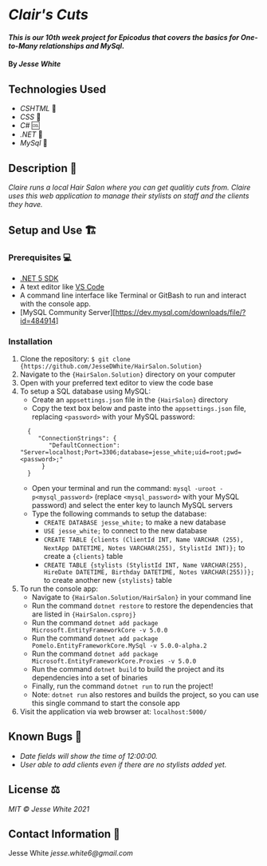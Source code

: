 # _Clair's Cuts_
#### _This is our 10th week project for Epicodus that covers the basics for One-to-Many relationships and MySql._
#### By _Jesse White_
## Technologies Used
* _CSHTML_ 📝
* _CSS_ 🎨
* _C#_ 🆒
* _.NET_ 🥅
* _MySql_ 💽
## Description 📜
_Claire runs a local Hair Salon where you can get qualitiy cuts from. Claire uses this web application to manage their stylists on staff and the clients they have._
## Setup and Use 🏗

### Prerequisites 💻

- [.NET 5 SDK](https://dotnet.microsoft.com/download/dotnet/5.0)
- A text editor like [VS Code](https://code.visualstudio.com/)
- A command line interface like Terminal or GitBash to run and interact with the console app.
- [MySQL Community Server][https://dev.mysql.com/downloads/file/?id=484914]

### Installation

1. Clone the repository: `$ git clone {https://github.com/JesseDWhite/HairSalon.Solution}`
2. Navigate to the `{HairSalon.Solution}` directory on your computer
3. Open with your preferred text editor to view the code base
4. To setup a SQL database using MySQL:
   - Create an `appsettings.json` file in the `{HairSalon}` directory
   - Copy the text box below and paste into the `appsettings.json` file, replacing `<password>` with your MySQL password:
   ```
     {
        "ConnectionStrings": {
           "DefaultConnection": "Server=localhost;Port=3306;database=jesse_white;uid=root;pwd=<password>;"
         }
     }
   ```
   - Open your terminal and run the command: `mysql -uroot -p<mysql_password>` (replace `<mysql_password>` with your MySQL password) and select the enter key to launch MySQL servers
   - Type the following commands to setup the database:
     - `CREATE DATABASE jesse_white;` to make a new database
     - `USE jesse_white;` to connect to the new database
     - `CREATE TABLE {clients (ClientId INT, Name VARCHAR (255), NextApp DATETIME, Notes VARCHAR(255), StylistId INT)};` to create a `{clients}` table
     - `CREATE TABLE {stylists (StylistId INT, Name VARCHAR(255), HireDate DATETIME, Birthday DATETIME, Notes VARCHAR(255))};` to create another new `{stylists}` table
5. To run the console app:
   - Navigate to `{HairSalon.Solution/HairSalon}` in your command line
   - Run the command `dotnet restore` to restore the dependencies that are listed in `{HairSalon.csproj}`
   - Run the command `dotnet add package Microsoft.EntityFrameworkCore -v 5.0.0`
   - Run the command `dotnet add package Pomelo.EntityFrameworkCore.MySql -v 5.0.0-alpha.2`
   - Run the command `dotnet add package Microsoft.EntityFrameworkCore.Proxies -v 5.0.0`
   - Run the command `dotnet build` to build the project and its dependencies into a set of binaries
   - Finally, run the command `dotnet run` to run the project!
   - Note: `dotnet run` also restores and builds the project, so you can use this single command to start the console app
6. Visit the application via web browser at: `localhost:5000/`
## Known Bugs 🐛
* _Date fields will show the time of 12:00:00._
* _User able to add clients even if there are no stylists added yet._
## License ⚖
_MIT © Jesse White 2021_
## Contact Information 🤳
Jesse White _jesse.white6@gmail.com_